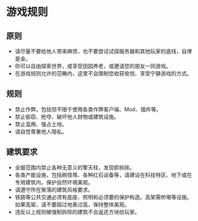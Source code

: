 # 游戏规则

## 原则

* 请尽量不要给他人带来麻烦，也不要尝试试探服务器和其他玩家的底线，自律是金。
* 你可以自由探索世界，或享受田园养老，或邀请您的朋友一同游戏。
* 在游戏规则允许的范畴内，这里不会限制您收获愉悦、享受宁静游戏的方式。

## 规则

* 禁止作弊。包括但不限于使用各类作弊客户端、Mod、插件等。
* 禁止偷窃、抢夺、破坏他人财物或建筑设施。
* 禁止滥用、强占土地。
* 请自觉尊重他人隐私。

## 建筑要求

* 全服范围内禁止各种无意义的擎天柱，发现即拆除。
* 各类产能设施，包括刷怪塔、各种红石设备等，请建设在科技特区、地下或在专用建筑内，保护自然环境美观。
* 请遵守所在聚落的建筑风格要求。
* 铁路等公共交通必须有底座、照明和必须要的保护构造。高架需桥墩等设施。如果高架，请不要超过地表过高，保持整体美观。
* 违反以上规则被强制拆除的建筑不会返还方块给玩家。
